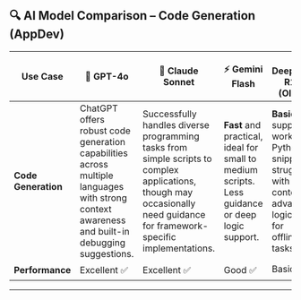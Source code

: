 ## 🔍 AI Model Comparison – Code Generation (AppDev)

| Use Case            | 🤖 GPT-4o                                                                                                                                                   | 🤠 Claude Sonnet                                                                               | ⚡ Gemini Flash                                                                                 | 🧩 DeepSeek-R1:7B (Ollama)                                                                                                 |
| ------------------- | ----------------------------------------------------------------------------------------------------------------------------------------------------------- | ---------------------------------------------------------------------------------------------- | ----------------------------------------------------------------------------------------------- | -------------------------------------------------------------------------------------------------------------------------- |
| **Code Generation** | ChatGPT offers robust code generation capabilities across multiple languages with strong context awareness and built-in debugging suggestions. | Successfully handles diverse programming tasks from simple scripts to complex applications, though may occasionally need guidance for framework-specific implementations. | **Fast** and practical, ideal for small to medium scripts. Less guidance or deep logic support. | **Basic** support – works for Python/JS snippets, struggles with context or advanced logic. Great for offline/local tasks. |
| **Performance**     | Excellent ✅                                                                                                                                                | Excellent ✅                                                                                        | Good ✅                                                                                         | Basic☑️                                                                                                                       |

---

